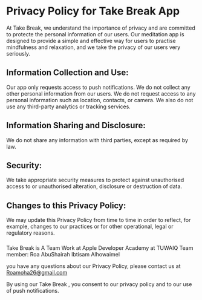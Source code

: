 # Privacy Policy for  Take Break App

At Take Break, we understand the importance of privacy and are committed to protecte the personal information of our users. Our meditation app is designed to provide a simple and effective way for users to practise mindfulness and relaxation, and we take the privacy of our users very seriously.

## Information Collection and Use:
Our app only requests access to push notifications. We do not collect any other personal information from our users. We do not request access to any personal information such as location, contacts, or camera. We also do not use any third-party analytics or tracking services.

## Information Sharing and Disclosure:
We do not share any information with third parties, except as required by law.

## Security:
We take appropriate security measures to protect against unauthorised access to or unauthorised alteration, disclosure or destruction of data.

## Changes to this Privacy Policy:
We may update this Privacy Policy from time to time in order to reflect, for example, changes to our practices or for other operational, legal or regulatory reasons.

###
Take Break is A Team Work at  Apple Developer Academy at TUWAIQ
Team member:
 Roa AbuShairah
Ibtisam Alhowaimel
 
 you have any questions about our Privacy Policy, please contact us at Roamoha26@gmail.com


By using our Take Break , you consent to our privacy policy and to our use of push notifications.

